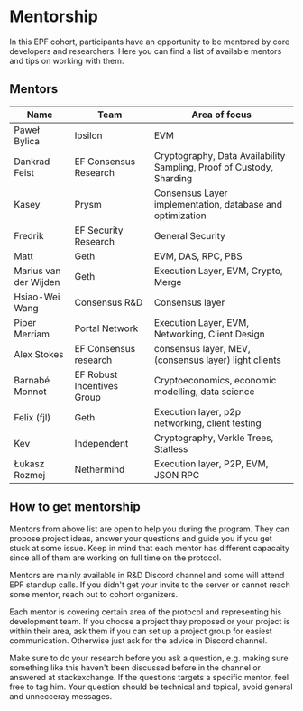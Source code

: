 # Mentorship 

In this EPF cohort, participants have an opportunity to be mentored by core developers and researchers. Here you can find a list of available mentors and tips on working with them. 

## Mentors

| Name                  | Team                       | Area of focus                                                        |
| --------------------- | -------------------------- | -------------------------------------------------------------------- |
| Paweł Bylica          | Ipsilon                    | EVM                                                                  |
| Dankrad Feist         | EF Consensus Research      | Cryptography, Data Availability Sampling, Proof of Custody, Sharding |
| Kasey                 | Prysm                      | Consensus Layer implementation, database and optimization            |
| Fredrik               | EF Security Research       | General Security                                                     |
| Matt                  | Geth                       | EVM, DAS, RPC, PBS                                                   |
| Marius van der Wijden | Geth                       | Execution Layer, EVM, Crypto, Merge                                  |
| Hsiao-Wei Wang        | Consensus R&D              | Consensus layer                                                      |
| Piper Merriam         | Portal Network             | Execution Layer, EVM, Networking, Client Design                      |
| Alex Stokes           | EF Consensus research      | consensus layer, MEV, (consensus layer) light clients                |
| Barnabé Monnot        | EF Robust Incentives Group | Cryptoeconomics, economic modelling, data science                    |
| Felix (fjl)           | Geth                       | Execution layer, p2p networking, client testing                      |
| Kev                   | Independent                | Cryptography, Verkle Trees, Statless                                 |
| Łukasz Rozmej         | Nethermind                 | Execution layer, P2P, EVM, JSON RPC                                  |



## How to get mentorship

Mentors from above list are open to help you during the program. They can propose project ideas, answer your questions and guide you if you get stuck at some issue. Keep in mind that each mentor has different capacaity since all of them are working on full time on the protocol. 

Mentors are mainly available in R&D Discord channel and some will attend EPF standup calls. If you didn't get your invite to the server or cannot reach some mentor, reach out to cohort organizers. 

Each mentor is covering certain area of the protocol and representing his development team. If you choose a project they proposed or your project is within their area, ask them if you can set up a project group for easiest communication. Otherwise just ask for the advice in Discord channel. 

Make sure to do your research before you ask a question, e.g. making sure something like this haven't been discussed before in the channel or answered at stackexchange. If the questions targets a specific mentor, feel free to tag him. Your question should be technical and topical, avoid general and unnecceray messages. 

